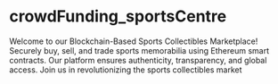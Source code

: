 # crowdFunding_sportsCentre
Welcome to our Blockchain-Based Sports Collectibles Marketplace! Securely buy, sell, and trade sports memorabilia using Ethereum smart contracts. Our platform ensures authenticity, transparency, and global access. Join us in revolutionizing the sports collectibles market

